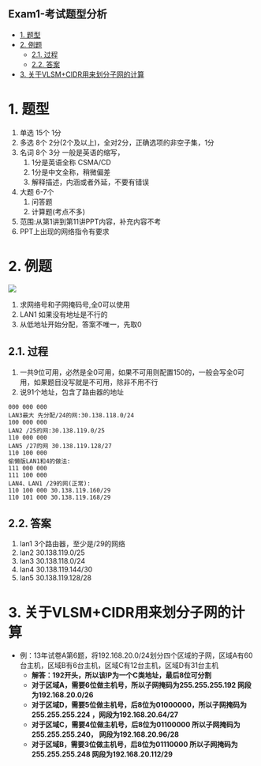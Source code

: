Exam1-考试题型分析
---

<!-- TOC -->

- [1. 题型](#1-题型)
- [2. 例题](#2-例题)
  - [2.1. 过程](#21-过程)
  - [2.2. 答案](#22-答案)
- [3. 关于VLSM+CIDR用来划分子网的计算](#3-关于vlsmcidr用来划分子网的计算)

<!-- /TOC -->

# 1. 题型
1. 单选 15个 1分
2. 多选 8个  2分(2个及以上)，全对2分，正确选项的非空子集，1分
3. 名词 8个  3分 一般是英语的缩写，
   1. 1分是英语全称 CSMA/CD
   2. 1分是中文全称，稍微偏差
   3. 解释描述，内涵或者外延，不要有错误
4. 大题 6-7个
   1. 问答题
   2. 计算题(考点不多)
5. 范围:从第1讲到第11讲PPT内容，补充内容不考
6. PPT上出现的网络指令有要求

# 2. 例题
![](https://spricoder.oss-cn-shanghai.aliyuncs.com/2020-Internet-computing/img/exam1/1.png)

1. 求网络号和子网掩码号,全0可以使用
2. LAN1 如果没有地址是不行的
3. 从低地址开始分配，答案不唯一，先取0

## 2.1. 过程
1. 一共9位可用，必然是全0可用，如果不可用则配置150的，一般会写全0可用，如果题目没写就是不可用，除非不用不行
2. 说91个地址，包含了路由器的地址
```
000 000 000
LAN3最大 先分配/24的网:30.138.118.0/24
100 000 000
LAN2 /25的网:30.138.119.0/25
110 000 000
LAN5 /27的网 30.138.119.128/27
110 100 000
偷懒版LAN1和4的做法:
111 000 000
111 100 000
LAN4、LAN1 /29的网(正常):
110 100 000 30.138.119.160/29
110 101 000 30.138.119.168/29
```

## 2.2. 答案
1. lan1 3个路由器，至少是/29的网络
2. lan2 30.138.119.0/25
3. lan3 30.138.118.0/24
4. lan4 30.138.119.144/30
5. lan5 30.138.119.128/28

# 3. 关于VLSM+CIDR用来划分子网的计算
- 例：13年试卷A第6题，将192.168.20.0/24划分四个区域的子网，区域A有60台主机，区域B有6台主机，区域C有12台主机，区域D有31台主机
  - **解答：192开头，所以该IP为一个C类地址，最后8位可分割**
  - **对于区域A，需要6位做主机号，所以子网掩码为255.255.255.192 网段为192.168.20.0/26**
  - **对于区域D，需要5位做主机号，后8位为01000000，所以子网掩码为255.255.255.224 ，网段为192.168.20.64/27**
  - **对于区域C，需要4位做主机号，后8位为01100000 所以子网掩码为255.255.255.240， 网段为192.168.20.96/28**
  - **对于区域B，需要3位做主机号，后8位为01110000 所以子网掩码为255.255.255.248 网段为192.168.20.112/29**
